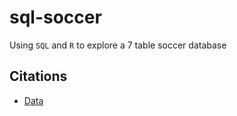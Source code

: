 # sql-soccer
Using `SQL` and `R` to explore a 7 table soccer database

## Citations
- [Data](https://www.kaggle.com/datasets/technika148/football-database?select=leagues.csv)
